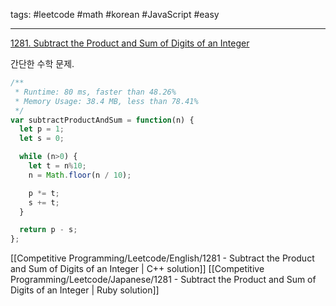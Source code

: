 tags: #leetcode #math #korean #JavaScript #easy

<hr />

[1281. Subtract the Product and Sum of Digits of an Integer](https://leetcode.com/problems/subtract-the-product-and-sum-of-digits-of-an-integer/)

간단한 수학 문제.

```js
/**
 * Runtime: 80 ms, faster than 48.26% 
 * Memory Usage: 38.4 MB, less than 78.41%
 */
var subtractProductAndSum = function(n) {
  let p = 1;
  let s = 0;

  while (n>0) {
    let t = n%10;
    n = Math.floor(n / 10);

    p *= t;
    s += t;
  }

  return p - s;
};
```

[[Competitive Programming/Leetcode/English/1281 - Subtract the Product and Sum of Digits of an Integer | C++ solution]]
[[Competitive Programming/Leetcode/Japanese/1281 - Subtract the Product and Sum of Digits of an Integer | Ruby solution]]